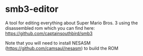 # smb3-editor
A tool for editing everything about Super Mario Bros. 3 using the disassembled rom which you can find here: https://github.com/captainsouthbird/smb3

Note that you will need to install NESASM (https://github.com/camsaul/nesasm) to build the ROM
